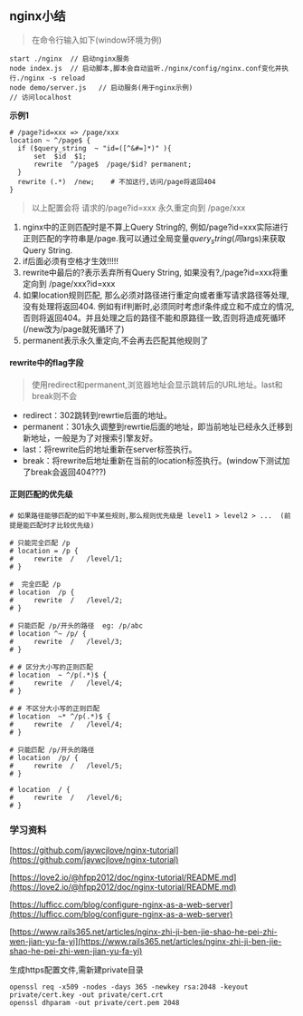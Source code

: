 ## nginx小结

> 在命令行输入如下(window环境为例)
```
start ./nginx  // 启动nginx服务
node index.js  // 启动脚本,脚本会自动监听./nginx/config/nginx.conf变化并执行./nginx -s reload  
node demo/server.js   // 启动服务(用于nginx示例)
// 访问localhost
```

**示例1**
```
# /page?id=xxx => /page/xxx
location ~ ^/page$ {
  if ($query_string  ~ "id=([^&#=]*)" ){   
      set  $id  $1;  
      rewrite  ^/page$  /page/$id? permanent; 
  }   
  rewrite (.*)  /new;    # 不加这行,访问/page将返回404
}   
```
> 以上配置会将 请求的/page?id=xxx 永久重定向到 /page/xxx
1. nginx中的正则匹配时是不算上Query String的, 例如/page?id=xxx实际进行正则匹配的字符串是/page.我可以通过全局变量$query_string(同$args)来获取Query String.
2. if后面必须有空格才生效!!!!!
3. rewrite中最后的?表示丢弃所有Query String, 如果没有?,/page?id=xxx将重定向到 /page/xxx?id=xxx 
4. 如果location规则匹配, 那么必须对路径进行重定向或者重写请求路径等处理,没有处理将返回404. 例如有if判断时,必须同时考虑if条件成立和不成立的情况,否则将返回404。并且处理之后的路径不能和原路径一致,否则将造成死循环(/new改为/page就死循环了)
5. permanent表示永久重定向,不会再去匹配其他规则了


#### rewrite中的flag字段
> 使用redirect和permanent,浏览器地址会显示跳转后的URL地址。last和break则不会
* redirect：302跳转到rewrtie后面的地址。  
* permanent：301永久调整到rewrtie后面的地址，即当前地址已经永久迁移到新地址，一般是为了对搜索引擎友好。
* last：将rewrite后的地址重新在server标签执行。
* break：将rewrite后地址重新在当前的location标签执行。(window下测试加了break会返回404???)


#### 正则匹配的优先级
```
# 如果路径能够匹配的如下中某些规则,那么规则优先级是 level1 > level2 > ...  (前提是能匹配时才比较优先级)

# 只能完全匹配 /p
# location = /p {    
#     rewrite  /   /level/1;
# }

#  完全匹配 /p
# location  /p {
#     rewrite  /   /level/2;
# }

# 只能匹配 /p/开头的路径  eg: /p/abc
# location ^~ /p/ {
#     rewrite  /   /level/3;
# }

# # 区分大小写的正则匹配
# location  ~ ^/p(.*)$ {     
#     rewrite  /   /level/4;
# }

# # 不区分大小写的正则匹配
# location  ~* ^/p(.*)$ {
#     rewrite  /   /level/4;
# }

# 只能匹配 /p/开头的路径 
# location  /p/ {
#     rewrite  /   /level/5;
# }

# location  / {
#     rewrite  /   /level/6;
# }

```

### 学习资料
[https://github.com/jaywcjlove/nginx-tutorial](https://github.com/jaywcjlove/nginx-tutorial)

[https://love2.io/@hfpp2012/doc/nginx-tutorial/README.md](https://love2.io/@hfpp2012/doc/nginx-tutorial/README.md)

[https://lufficc.com/blog/configure-nginx-as-a-web-server](https://lufficc.com/blog/configure-nginx-as-a-web-server)

[https://www.rails365.net/articles/nginx-zhi-ji-ben-jie-shao-he-pei-zhi-wen-jian-yu-fa-yi](https://www.rails365.net/articles/nginx-zhi-ji-ben-jie-shao-he-pei-zhi-wen-jian-yu-fa-yi)


生成https配置文件,需新建private目录 
```
openssl req -x509 -nodes -days 365 -newkey rsa:2048 -keyout private/cert.key -out private/cert.crt
openssl dhparam -out private/cert.pem 2048
```